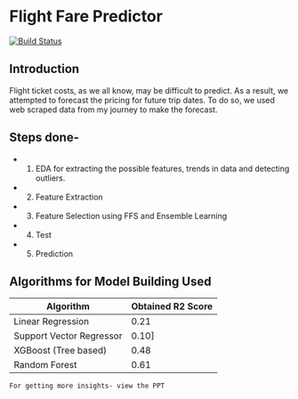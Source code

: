 # Flight Fare Predictor

[![Build Status](https://travis-ci.org/joemccann/dillinger.svg?branch=master)](https://travis-ci.org/joemccann/dillinger)

## Introduction
Flight ticket costs, as we all know, may be difficult to predict.
As a result, we attempted to forecast the pricing for future trip dates.
To do so, we used web scraped data from my journey to make the forecast.

## Steps done-

- 1. EDA for extracting the possible features, trends in data and detecting outliers.
- 2. Feature Extraction
- 3. Feature Selection using FFS and Ensemble Learning
- 4. Test
- 5. Prediction

## Algorithms for Model Building Used

| Algorithm | Obtained R2 Score |
| ------ | ------ |
| Linear Regression | 0.21 |
| Support Vector Regressor | 0.10] |
| XGBoost (Tree based) | 0.48 |
| Random Forest | 0.61 |


```sh
For getting more insights- view the PPT
```
